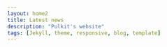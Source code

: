 ```yaml
---
layout: home2
title: Latest news
description: "Pulkit's website"
tags: [Jekyll, theme, responsive, blog, template]
---
```


<section>
<ul>
</ul>

</section>
